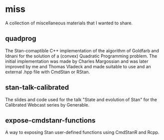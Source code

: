 # miss

A collection of miscellaneous materials that I wanted to share.

## quadprog

The Stan-comaptible C++  implementation of the algorithm of Goldfarb and Idnani for the solution of a (convex) Quadratic Programming problem. The initial implementation was made by Charles Margossian and was later improved by me and Thomas Vladeck and made suitable to use and an external .hpp file with CmdStan or RStan.

## stan-talk-calibrated

The slides and code used for the talk "State and evolution of Stan" for the Calibrated Webcast series by Generable.

## expose-cmdstanr-functions

A way to exposing Stan user-defined functions using CmdStanR and Rcpp.
